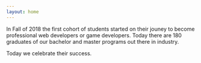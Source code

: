 ```yaml
---
layout: home
---
```


In Fall of 2018 the first cohort of students started on their jouney to become professional web developers or game developers. 
Today there are 180 graduates of our bachelor and master programs out there in industry.

Today we celebrate their success.
